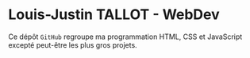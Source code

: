# Louis-Justin TALLOT - WebDev

Ce dépôt `GitHub` regroupe ma programmation HTML, CSS et JavaScript excepté peut-être les plus gros projets.

